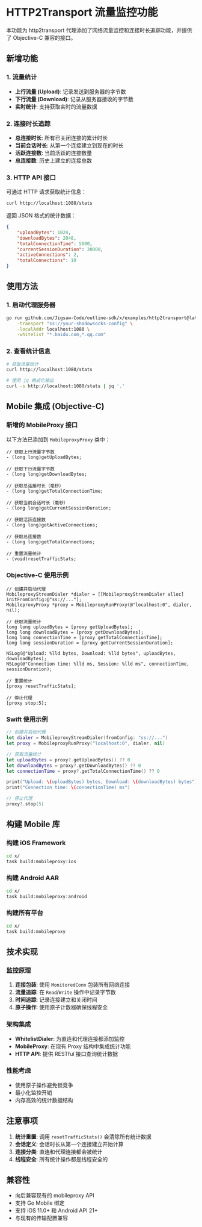 # HTTP2Transport 流量监控功能

本功能为 http2transport 代理添加了网络流量监控和连接时长追踪功能，并提供了 Objective-C 兼容的接口。

## 新增功能

### 1. 流量统计
- **上行流量 (Upload)**: 记录发送到服务器的字节数
- **下行流量 (Download)**: 记录从服务器接收的字节数
- **实时统计**: 支持获取实时的流量数据

### 2. 连接时长追踪
- **总连接时长**: 所有已关闭连接的累计时长
- **当前会话时长**: 从第一个连接建立到现在的时长
- **活跃连接数**: 当前活跃的连接数量
- **总连接数**: 历史上建立的连接总数

### 3. HTTP API 接口
可通过 HTTP 请求获取统计信息：

```bash
curl http://localhost:1080/stats
```

返回 JSON 格式的统计数据：
```json
{
    "uploadBytes": 1024,
    "downloadBytes": 2048,
    "totalConnectionTime": 5000,
    "currentSessionDuration": 30000,
    "activeConnections": 2,
    "totalConnections": 10
}
```

## 使用方法

### 1. 启动代理服务器
```bash
go run github.com/Jigsaw-Code/outline-sdk/x/examples/http2transport@latest \
    -transport "ss://your-shadowsocks-config" \
    -localAddr localhost:1080 \
    -whitelist "*.baidu.com,*.qq.com"
```

### 2. 查看统计信息
```bash
# 获取流量统计
curl http://localhost:1080/stats

# 使用 jq 格式化输出
curl -s http://localhost:1080/stats | jq '.'
```

## Mobile 集成 (Objective-C)

### 新增的 MobileProxy 接口

以下方法已添加到 `MobileproxyProxy` 类中：

```objc
// 获取上行流量字节数
- (long long)getUploadBytes;

// 获取下行流量字节数  
- (long long)getDownloadBytes;

// 获取总连接时长（毫秒）
- (long long)getTotalConnectionTime;

// 获取当前会话时长（毫秒）
- (long long)getCurrentSessionDuration;

// 获取活跃连接数
- (long long)getActiveConnections;

// 获取总连接数
- (long long)getTotalConnections;

// 重置流量统计
- (void)resetTrafficStats;
```

### Objective-C 使用示例

```objc
// 创建并启动代理
MobileproxyStreamDialer *dialer = [[MobileproxyStreamDialer alloc] initFromConfig:@"ss://..."];
MobileproxyProxy *proxy = MobileproxyRunProxy(@"localhost:0", dialer, nil);

// 获取流量统计
long long uploadBytes = [proxy getUploadBytes];
long long downloadBytes = [proxy getDownloadBytes];
long long connectionTime = [proxy getTotalConnectionTime];
long long sessionDuration = [proxy getCurrentSessionDuration];

NSLog(@"Upload: %lld bytes, Download: %lld bytes", uploadBytes, downloadBytes);
NSLog(@"Connection time: %lld ms, Session: %lld ms", connectionTime, sessionDuration);

// 重置统计
[proxy resetTrafficStats];

// 停止代理
[proxy stop:5];
```

### Swift 使用示例

```swift
// 创建并启动代理
let dialer = MobileproxyStreamDialer(fromConfig: "ss://...")
let proxy = MobileproxyRunProxy("localhost:0", dialer, nil)

// 获取流量统计
let uploadBytes = proxy?.getUploadBytes() ?? 0
let downloadBytes = proxy?.getDownloadBytes() ?? 0
let connectionTime = proxy?.getTotalConnectionTime() ?? 0

print("Upload: \(uploadBytes) bytes, Download: \(downloadBytes) bytes")
print("Connection time: \(connectionTime) ms")

// 停止代理
proxy?.stop(5)
```

## 构建 Mobile 库

### 构建 iOS Framework
```bash
cd x/
task build:mobileproxy:ios
```

### 构建 Android AAR
```bash
cd x/
task build:mobileproxy:android
```

### 构建所有平台
```bash
cd x/
task build:mobileproxy
```

## 技术实现

### 监控原理
1. **连接包装**: 使用 `MonitoredConn` 包装所有网络连接
2. **流量追踪**: 在 `Read`/`Write` 操作中记录字节数
3. **时间追踪**: 记录连接建立和关闭时间
4. **原子操作**: 使用原子计数器确保线程安全

### 架构集成
- **WhitelistDialer**: 为直连和代理连接都添加监控
- **MobileProxy**: 在现有 Proxy 结构中集成统计功能
- **HTTP API**: 提供 RESTful 接口查询统计数据

### 性能考虑
- 使用原子操作避免锁竞争
- 最小化监控开销
- 内存高效的统计数据结构

## 注意事项

1. **统计重置**: 调用 `resetTrafficStats()` 会清除所有统计数据
2. **会话定义**: 会话时长从第一个连接建立开始计算
3. **连接分类**: 直连和代理连接都会被统计
4. **线程安全**: 所有统计操作都是线程安全的

## 兼容性

- 向后兼容现有的 mobileproxy API
- 支持 Go Mobile 绑定
- 支持 iOS 11.0+ 和 Android API 21+
- 与现有的传输配置兼容